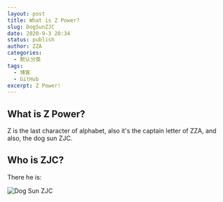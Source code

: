 ```yaml
---
layout: post
title: What is Z Power?
slug: DogSunZJC
date: 2020-9-3 20:34
status: publish
author: ZZA
categories: 
  - 默认分类
tags: 
  - 博客
  - GitHub
excerpt: Z Power!
---
```


## What is Z Power?

Z is the last character of alphabet, also it's the captain letter of ZZA, and also, the dog sun ZJC.

## Who is ZJC?

There he is:

![Dog Sun ZJC](https://i.loli.net/2020/09/03/uIKn5Dmp2Bil9Z3.jpg)
